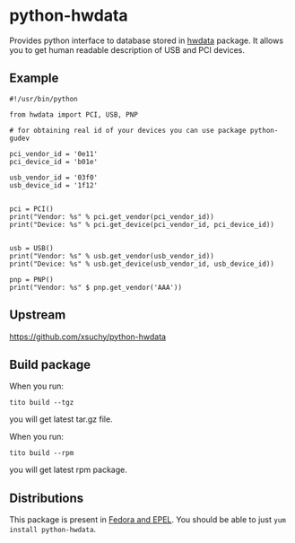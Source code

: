 # python-hwdata

Provides python interface to database stored in [hwdata](https://fedorahosted.org/hwdata/) package.
It allows you to get human readable description of USB and PCI devices.


## Example

```
#!/usr/bin/python

from hwdata import PCI, USB, PNP

# for obtaining real id of your devices you can use package python-gudev

pci_vendor_id = '0e11'
pci_device_id = 'b01e'

usb_vendor_id = '03f0'
usb_device_id = '1f12'


pci = PCI()
print("Vendor: %s" % pci.get_vendor(pci_vendor_id))
print("Device: %s" % pci.get_device(pci_vendor_id, pci_device_id))


usb = USB()
print("Vendor: %s" % usb.get_vendor(usb_vendor_id))
print("Device: %s" % usb.get_device(usb_vendor_id, usb_device_id))

pnp = PNP()
print("Vendor: %s" $ pnp.get_vendor('AAA'))
```

## Upstream

https://github.com/xsuchy/python-hwdata

## Build package

When you run:
```
tito build --tgz
```
you will get latest tar.gz file.

When you run:
```
tito build --rpm
```
you will get latest rpm package.

## Distributions

This package is present in [Fedora and EPEL](http://koji.fedoraproject.org/koji/packageinfo?packageID=10271). You should be able to just `yum install python-hwdata`.
